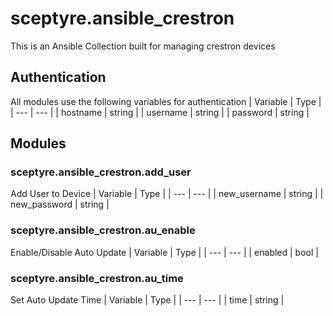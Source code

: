 # sceptyre.ansible_crestron
This is an Ansible Collection built for managing crestron devices

## Authentication
All modules use the following variables for authentication
| Variable  | Type      |
| ---       | ---       |
| hostname  | string    |
| username  | string    |
| password  | string    |

## Modules
### sceptyre.ansible_crestron.add_user
Add User to Device
| Variable      | Type      |
| ---           | ---       |
| new_username  | string    |
| new_password  | string    |

### sceptyre.ansible_crestron.au_enable
Enable/Disable Auto Update
| Variable      | Type      |
| ---           | ---       |
| enabled       | bool      |


### sceptyre.ansible_crestron.au_time
Set Auto Update Time
| Variable      | Type      |
| ---           | ---       |
| time          | string    |